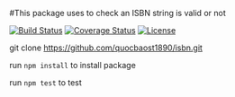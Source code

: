 #This package uses to check an ISBN string is valid or not

[![Build Status](https://travis-ci.org/quocbaost1890/isbn.svg?branch=master)](https://travis-ci.org/quocbaost1890/isbn)
[![Coverage Status](https://coveralls.io/repos/github/quocbaost1890/isbn/badge.svg?branch=master)](https://coveralls.io/github/quocbaost1890/isbn?branch=master)
[![License](https://img.shields.io/github/license/quocbaost1890/isbn.svg)](https://github.com/quocbaost1890/isbn/blob/master/LICENSE)

git clone https://github.com/quocbaost1890/isbn.git

run `npm install` to install package

run `npm test` to test
